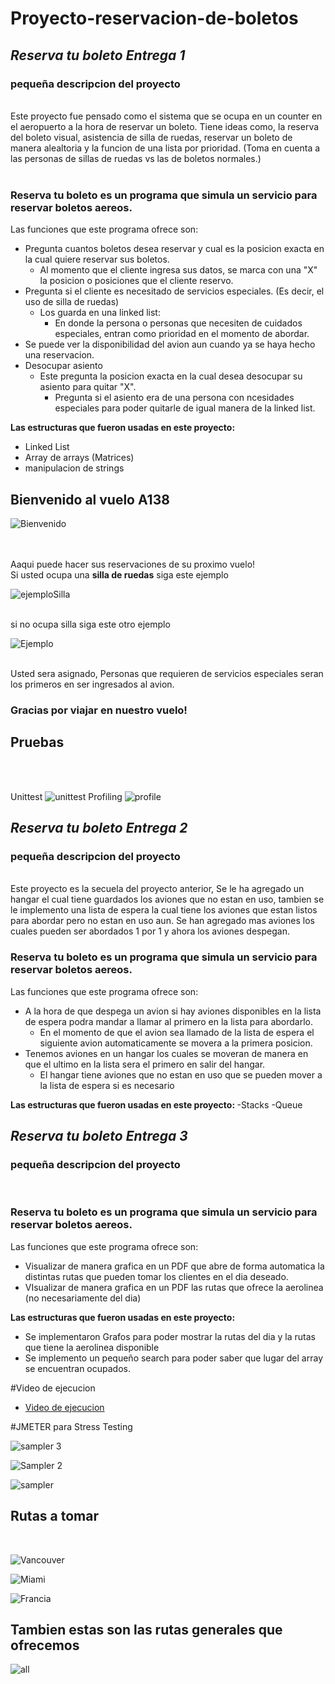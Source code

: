 # Proyecto-reservacion-de-boletos
## *Reserva tu boleto Entrega 1* 
<h3><b>pequeña descripcion del proyecto</b></h3><br>
Este proyecto fue pensado como el sistema que se ocupa en un counter en el aeropuerto a la hora de reservar un boleto. Tiene ideas como, la reserva del boleto visual, asistencia de silla de ruedas, reservar un boleto de manera alealtoria y la funcion de una lista por prioridad. (Toma en cuenta a las personas de sillas de ruedas vs las de boletos normales.)<br><br>
  
### Reserva tu boleto es un programa que simula un servicio para reservar boletos aereos. 
Las funciones que este programa ofrece son: 
  - Pregunta cuantos boletos desea reservar y cual es la posicion exacta en la cual quiere reservar sus boletos.
    - Al momento que el cliente ingresa sus datos, se marca con una "X" la posicion o posiciones que el cliente reservo.
  - Pregunta si el cliente es necesitado de servicios especiales. (Es decir, el uso de silla de ruedas)
    - Los guarda en una linked list:
      - En donde la persona o personas que necesiten de cuidados especiales, entran como prioridad en el momento de abordar.  
  - Se puede ver la disponibilidad del avion aun cuando ya se haya hecho una reservacion. 
  - Desocupar asiento
    - Este pregunta la posicion exacta en la cual desea desocupar su asiento para quitar "X".
      - Pregunta si el asiento era de una persona con ncesidades especiales para poder quitarle de igual manera de la linked list.


<b>Las estructuras que fueron usadas en este proyecto: </b>
  - Linked List
  - Array de arrays (Matrices)
  - manipulacion de strings

<h2> Bienvenido al vuelo A138 </h2>


![Bienvenido](https://user-images.githubusercontent.com/71049819/157096508-5e39e5b0-6e25-4747-9fe9-0196b38ad28c.png)

<br> <br>Aaqui puede hacer sus reservaciones de su proximo vuelo! <br> Si usted ocupa una **silla de ruedas** siga este ejemplo <br>

![ejemploSilla](https://user-images.githubusercontent.com/71049819/157097236-6049260f-c6fe-4340-83a9-f89779f23e84.png)

<br> si no ocupa silla siga este otro ejemplo <br>

![Ejemplo](https://user-images.githubusercontent.com/71049819/157097602-804efe1e-342b-4f2a-8753-57502e953921.png)

<br> Usted sera asignado, Personas que requieren de servicios especiales seran los primeros en ser ingresados al avion. <br>

<h3> Gracias por viajar en nuestro vuelo! </h3>


<h2>Pruebas</h2> <br><br>

Unittest
![unittest](https://user-images.githubusercontent.com/71049819/157134992-57f87859-6aab-4324-88c5-85bd2f614b96.png)
Profiling
![profile](https://user-images.githubusercontent.com/71049819/157135055-043be5dd-4c3b-4b98-b71f-ad32e3820188.png)

## *Reserva tu boleto Entrega 2* 
<h3><b>pequeña descripcion del proyecto</b></h3><br>
Este proyecto es la secuela del proyecto anterior, Se le ha agregado un hangar el cual tiene guardados los aviones que no estan en uso, tambien se le implemento una lista de espera la cual tiene los aviones que estan listos para abordar pero no estan en uso aun. Se han agregado mas aviones los cuales pueden ser abordados 1 por 1 y ahora los aviones despegan.

### Reserva tu boleto es un programa que simula un servicio para reservar boletos aereos. 
Las funciones que este programa ofrece son: 
  - A la hora de que despega un avion si hay aviones disponibles en la lista de espera podra mandar a llamar al primero en la lista para abordarlo.
    - En el momento de que el avion sea llamado de la lista de espera el siguiente avion automaticamente se movera a la primera posicion.
  - Tenemos aviones en un hangar los cuales se moveran de manera en que el ultimo en la lista sera el primero en salir del hangar.
    - El hangar tiene aviones que no estan en uso que se pueden mover a la lista de espera si es necesario  


<b>Las estructuras que fueron usadas en este proyecto: </b>
  -Stacks
  -Queue

## *Reserva tu boleto Entrega 3* 
<h3><b>pequeña descripcion del proyecto</b></h3><br>

### Reserva tu boleto es un programa que simula un servicio para reservar boletos aereos. 
Las funciones que este programa ofrece son: 
  - Visualizar de manera grafica en un PDF que abre de forma automatica la distintas rutas que pueden tomar los clientes en el dia deseado.
  - VIsualizar de manera grafica en un PDF las rutas que ofrece la aerolinea (no necesariamente del dia)


<b>Las estructuras que fueron usadas en este proyecto: </b>
  - Se implementaron Grafos para poder mostrar la rutas del dia y la rutas que tiene la aerolinea disponible
  - Se implemento un pequeño search para poder saber que lugar del array se encuentran ocupados. 

#Video de ejecucion
- [Video de ejecucion](https://github.com/Tuki1077/Proyecto-reservacion-de-boletos/blob/main/Video%20ejecucion%20Final)

#JMETER para Stress Testing

![sampler 3](https://user-images.githubusercontent.com/71049819/169167235-930f896b-8d5b-4a8b-9027-bfe672b3f14a.jpg)

![Sampler 2](https://user-images.githubusercontent.com/71049819/169167236-86e53222-d167-4a41-a674-ed7d4701355e.jpg)

![sampler](https://user-images.githubusercontent.com/71049819/169167241-4a3ea3ff-8b02-4d4b-9e9f-565fe36cb590.jpg)
  
<h2> Rutas a tomar </h2><br>

![Vancouver](https://user-images.githubusercontent.com/71049819/168942892-3cd71c6f-59cd-496f-8808-fda0cdb0419e.jpg) <br>

![Miami](https://user-images.githubusercontent.com/71049819/168942997-b34acb63-fff3-4bb4-a71b-6e635419c98b.jpg)<br>

![Francia](https://user-images.githubusercontent.com/71049819/168943004-207d661a-b271-4d60-84ca-6b2f8a009337.jpg)<br>

<h2>Tambien estas son las rutas generales que ofrecemos</h2>

![all](https://user-images.githubusercontent.com/71049819/169166815-8102e795-95de-45b6-b474-b5aeaceb081c.jpg)
